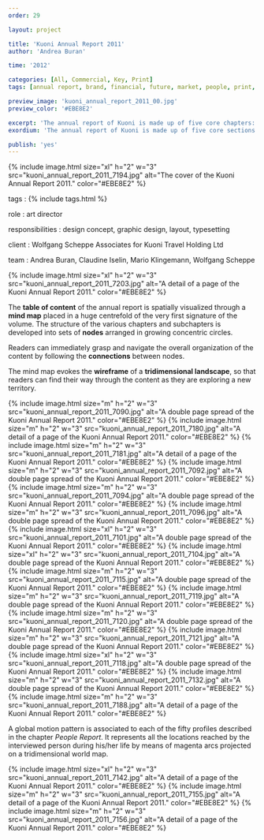 ```yaml
---
order: 29

layout: project

title: 'Kuoni Annual Report 2011'
author: 'Andrea Buran'

time: '2012'

categories: [All, Commercial, Key, Print]
tags: [annual report, brand, financial, future, market, people, print, tourism]

preview_image: 'kuoni_annual_report_2011_00.jpg'
preview_color: '#EBE8E2'

excerpt: 'The annual report of Kuoni is made up of five core chapters: the Market Report, the Financial Report, the People Report, the Brand Report and the Future Report.'
exordium: 'The annual report of Kuoni is made up of five core sections: the *Market Report*, the *Financial Report*, the *People Report*, the *Brand Report* and the *Future Report*.'

publish: 'yes'
---
```


<div class="figures">
    {% include image.html 
        size="xl" 
        h="2" w="3" 
        src="kuoni_annual_report_2011_7194.jpg" 
        alt="The cover of the Kuoni Annual Report 2011." 
        color="#EBE8E2" 
    %}
</div>

tags
: {% include tags.html %}

role
: art director

responsibilities
: design concept, graphic design, layout, typesetting

client
: Wolfgang Scheppe Associates for Kuoni Travel Holding Ltd

team
: Andrea Buran, Claudine Iselin, Mario Klingemann, Wolfgang Scheppe

<div class="figures">
    {% include image.html 
        size="xl" 
        h="2" w="3" 
        src="kuoni_annual_report_2011_7203.jpg" 
        alt="A detail of a page of the Kuoni Annual Report 2011." 
        color="#EBE8E2" 
    %}
</div>

The **table of content** of the annual report is spatially visualized through a **mind map** placed in a huge centrefold of the very first signature of the volume. The structure of the various chapters and subchapters is developed into sets of **nodes** arranged in growing concentric circles.

Readers can immediately grasp and navigate the overall organization of the content by following the **connections** between nodes.

The mind map evokes the **wireframe** of a **tridimensional landscape**, so that readers can find their way through the content as they are exploring a new territory.

<div class="figures">
    {% include image.html 
        size="m" 
        h="2" w="3" 
        src="kuoni_annual_report_2011_7090.jpg" 
        alt="A double page spread of the Kuoni Annual Report 2011." 
        color="#EBE8E2" 
    %}
    {% include image.html 
        size="m" 
        h="2" w="3" 
        src="kuoni_annual_report_2011_7180.jpg" 
        alt="A detail of a page of the Kuoni Annual Report 2011." 
        color="#EBE8E2" 
    %}
    {% include image.html 
        size="m" 
        h="2" w="3" 
        src="kuoni_annual_report_2011_7181.jpg" 
        alt="A detail of a page of the Kuoni Annual Report 2011." 
        color="#EBE8E2" 
    %}
    {% include image.html 
        size="m" 
        h="2" w="3" 
        src="kuoni_annual_report_2011_7092.jpg" 
        alt="A double page spread of the Kuoni Annual Report 2011." 
        color="#EBE8E2" 
    %}
    {% include image.html 
        size="m" 
        h="2" w="3" 
        src="kuoni_annual_report_2011_7094.jpg" 
        alt="A double page spread of the Kuoni Annual Report 2011." 
        color="#EBE8E2" 
    %}
    {% include image.html 
        size="m" 
        h="2" w="3" 
        src="kuoni_annual_report_2011_7096.jpg" 
        alt="A double page spread of the Kuoni Annual Report 2011." 
        color="#EBE8E2" 
    %}
    {% include image.html 
        size="xl" 
        h="2" w="3" 
        src="kuoni_annual_report_2011_7101.jpg" 
        alt="A double page spread of the Kuoni Annual Report 2011." 
        color="#EBE8E2" 
    %}
    {% include image.html 
        size="xl" 
        h="2" w="3" 
        src="kuoni_annual_report_2011_7104.jpg" 
        alt="A double page spread of the Kuoni Annual Report 2011." 
        color="#EBE8E2" 
    %}
    {% include image.html 
        size="m" 
        h="2" w="3" 
        src="kuoni_annual_report_2011_7115.jpg" 
        alt="A double page spread of the Kuoni Annual Report 2011." 
        color="#EBE8E2" 
    %}
    {% include image.html 
        size="m" 
        h="2" w="3" 
        src="kuoni_annual_report_2011_7119.jpg" 
        alt="A double page spread of the Kuoni Annual Report 2011." 
        color="#EBE8E2" 
    %}
    {% include image.html 
        size="m" 
        h="2" w="3" 
        src="kuoni_annual_report_2011_7120.jpg" 
        alt="A double page spread of the Kuoni Annual Report 2011." 
        color="#EBE8E2" 
    %}
    {% include image.html 
        size="m" 
        h="2" w="3" 
        src="kuoni_annual_report_2011_7121.jpg" 
        alt="A double page spread of the Kuoni Annual Report 2011." 
        color="#EBE8E2" 
    %}
    {% include image.html 
        size="xl" 
        h="2" w="3" 
        src="kuoni_annual_report_2011_7118.jpg" 
        alt="A double page spread of the Kuoni Annual Report 2011." 
        color="#EBE8E2" 
    %}
    {% include image.html 
        size="m" 
        h="2" w="3" 
        src="kuoni_annual_report_2011_7132.jpg" 
        alt="A double page spread of the Kuoni Annual Report 2011." 
        color="#EBE8E2" 
    %}
    {% include image.html 
        size="m" 
        h="2" w="3" 
        src="kuoni_annual_report_2011_7188.jpg" 
        alt="A detail of a page of the Kuoni Annual Report 2011." 
        color="#EBE8E2" 
    %}
</div>

A global motion pattern is associated to each of the fifty profiles described in the chapter *People Report*. It represents all the locations reached by the interviewed person during his/her life by means of magenta arcs projected on a tridimensional world map.

<div class="figures">
  {% include image.html 
      size="xl" 
      h="2" w="3" 
      src="kuoni_annual_report_2011_7142.jpg" 
      alt="A detail of a page of the Kuoni Annual Report 2011." 
      color="#EBE8E2" 
  %}
  {% include image.html 
      size="m" 
      h="2" w="3" 
      src="kuoni_annual_report_2011_7155.jpg" 
      alt="A detail of a page of the Kuoni Annual Report 2011." 
      color="#EBE8E2" 
  %}
  {% include image.html 
      size="m" 
      h="2" w="3" 
      src="kuoni_annual_report_2011_7156.jpg" 
      alt="A detail of a page of the Kuoni Annual Report 2011." 
      color="#EBE8E2" 
  %}
</div>